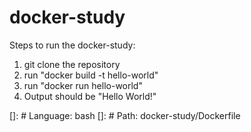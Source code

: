 # docker-study

Steps to run the docker-study:
1. git clone the repository
2. run "docker build -t hello-world"
3. run "docker run hello-world"
4. Output should be "Hello World!"

[]: # Language: bash
[]: # Path: docker-study/Dockerfile